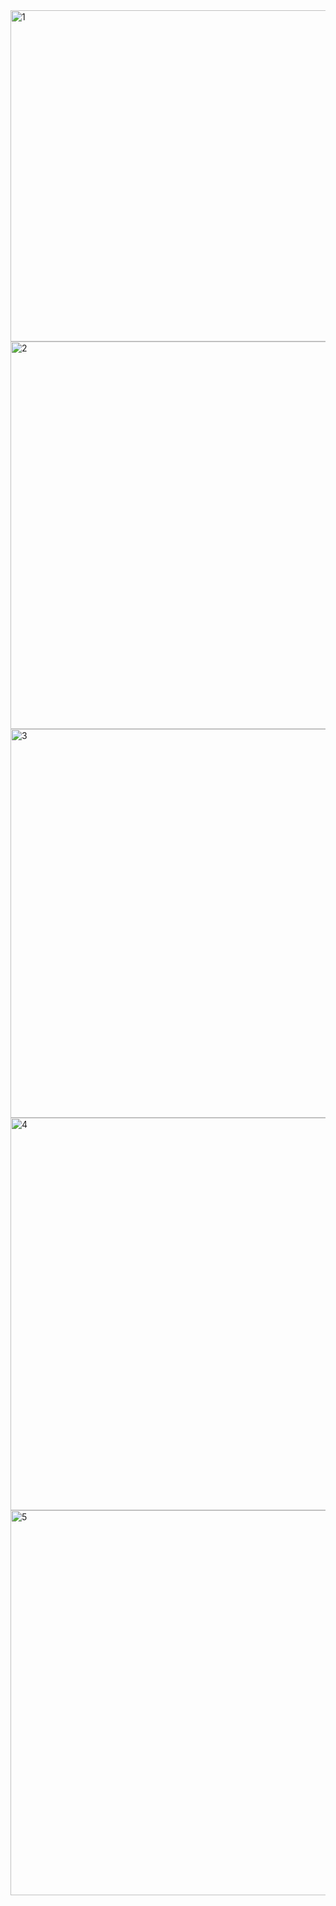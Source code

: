<img width="530" alt="1" src="https://user-images.githubusercontent.com/113409861/236678282-820b6f17-0a92-4762-92bb-8a649203fc16.png">
<img width="620" alt="2" src="https://user-images.githubusercontent.com/113409861/236678308-64dd14ca-121e-4ba9-a874-c05218814c34.png">
<img width="622" alt="3" src="https://user-images.githubusercontent.com/113409861/236678331-a9a49dce-bdec-4f0e-9e2b-7bccf9901270.png">
<img width="628" alt="4" src="https://user-images.githubusercontent.com/113409861/236678356-b76bfc40-9699-4a17-a471-4497574df622.png">
<img width="616" alt="5" src="https://user-images.githubusercontent.com/113409861/236678382-6879ed0a-bc3f-4ee7-92a5-eb237f181f42.png">
